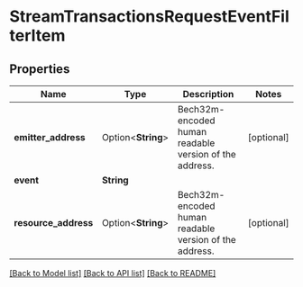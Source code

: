 # StreamTransactionsRequestEventFilterItem

## Properties

Name | Type | Description | Notes
------------ | ------------- | ------------- | -------------
**emitter_address** | Option<**String**> | Bech32m-encoded human readable version of the address. | [optional]
**event** | **String** |  | 
**resource_address** | Option<**String**> | Bech32m-encoded human readable version of the address. | [optional]

[[Back to Model list]](../README.md#documentation-for-models) [[Back to API list]](../README.md#documentation-for-api-endpoints) [[Back to README]](../README.md)


